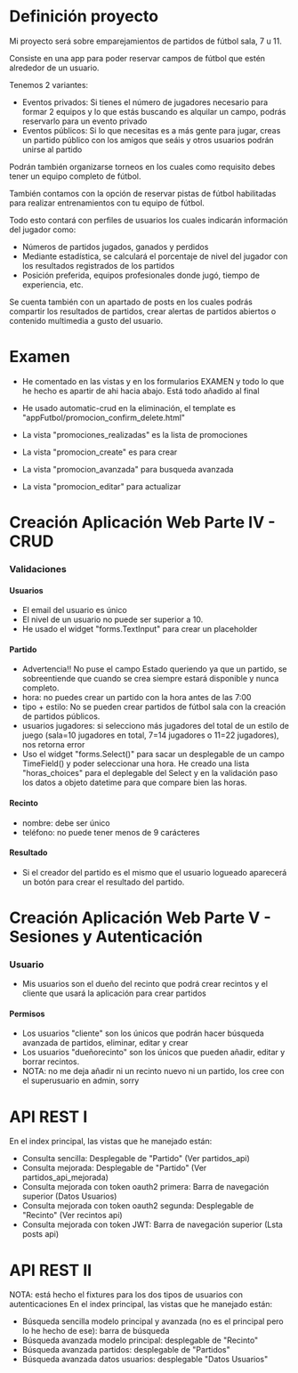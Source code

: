 # Definición proyecto

Mi proyecto será sobre emparejamientos de partidos de fútbol sala, 7 u 11.

Consiste en una app para poder reservar campos de fútbol que estén alrededor de un usuario.

Tenemos 2 variantes:
- Eventos privados: Si tienes el número de jugadores necesario para formar 2 equipos y lo que estás buscando es alquilar un campo, podrás reservarlo para un evento privado
- Eventos públicos: Si lo que necesitas es a más gente para jugar, creas un partido público con los amigos que seáis y otros usuarios podrán unirse al partido

Podrán también organizarse torneos en los cuales como requisito debes tener un equipo completo de fútbol.

También contamos con la opción de reservar pistas de fútbol habilitadas para realizar entrenamientos con tu equipo de fútbol.

Todo esto contará con perfiles de usuarios los cuales indicarán información del jugador como:
- Números de partidos jugados, ganados y perdidos
- Mediante estadística, se calculará el porcentaje de nivel del jugador con los resultados registrados de los partidos
- Posición preferida, equipos profesionales donde jugó, tiempo de experiencia, etc.

Se cuenta también con un apartado de posts en los cuales podrás compartir los resultados de partidos, crear alertas de partidos abiertos o contenido multimedia a gusto del usuario.

# Examen

- He comentado en las vistas y en los formularios EXAMEN y todo lo que he hecho es apartir de ahi hacia abajo. Está todo añadido al final

- He usado automatic-crud en la eliminación, el template es "appFutbol/promocion_confirm_delete.html"

- La vista "promociones_realizadas" es la lista de promociones

- La vista "promocion_create" es para crear

- La vista "promocion_avanzada" para busqueda avanzada

- La vista "promocion_editar" para actualizar

# Creación Aplicación Web Parte IV - CRUD

### Validaciones

#### Usuarios

- El email del usuario es único
- El nivel de un usuario no puede ser superior a 10.
- He usado el widget "forms.TextInput" para crear un placeholder

#### Partido

- Advertencia!! No puse el campo Estado queriendo ya que un partido, se sobreentiende que cuando se crea siempre estará disponible y nunca completo.
- hora: no puedes crear un partido con la hora antes de las 7:00
- tipo + estilo: No se pueden crear partidos de fútbol sala con la creación de partidos públicos.
- usuarios jugadores: si selecciono más jugadores del total de un estilo de juego (sala=10 jugadores en total, 7=14 jugadores o 11=22 jugadores), nos retorna error
- Uso el widget "forms.Select()" para sacar un desplegable de un campo TimeField() y poder seleccionar una hora. He creado una lista "horas_choices" para el deplegable del Select y en la validación paso los datos a objeto datetime para que compare bien las horas.

#### Recinto

- nombre: debe ser único
- teléfono: no puede tener menos de 9 carácteres

#### Resultado

- Si el creador del partido es el mismo que el usuario logueado aparecerá un botón para crear el resultado del partido.

# Creación Aplicación Web Parte V - Sesiones y Autenticación

### Usuario

- Mis usuarios son el dueño del recinto que podrá crear recintos y el cliente que usará la aplicación para crear partidos

#### Permisos
- Los usuarios "cliente" son los únicos que podrán hacer búsqueda avanzada de partidos, eliminar, editar y crear
- Los usuarios "dueñorecinto" son los únicos que pueden añadir, editar y borrar recintos.
- NOTA: no me deja añadir ni un recinto nuevo ni un partido, los cree con el superusuario en admin, sorry

# API REST I
En el index principal, las vistas que he manejado están:
- Consulta sencilla: Desplegable de "Partido" (Ver partidos_api)
- Consulta mejorada: Desplegable de "Partido" (Ver partidos_api_mejorada)
- Consulta mejorada con token oauth2 primera: Barra de navegación superior (Datos Usuarios)
- Consulta mejorada con token oauth2 segunda: Desplegable de "Recinto" (Ver recintos api)
- Consulta mejorada con token JWT: Barra de navegación superior (Lsta posts api)

# API REST II
NOTA: está hecho el fixtures para los dos tipos de usuarios con autenticaciones
En el index principal, las vistas que he manejado están:
- Búsqueda sencilla modelo principal y avanzada (no es el principal pero lo he hecho de ese): barra de búsqueda
- Búsqueda avanzada modelo principal: desplegable de "Recinto"
- Búsqueda avanzada partidos: desplegable de "Partidos"
- Búsqueda avanzada datos usuarios: desplegable "Datos Usuarios"